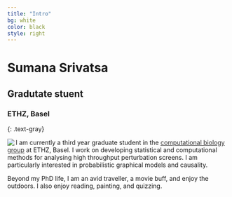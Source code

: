 ```yaml
---
title: "Intro"
bg: white
color: black
style: right
---
```


# Sumana Srivatsa
## Gradutate stuent
### ETHZ, Basel
{: .text-gray}

<img align = "left" src = "img/Option1.png">

I am currently a third year graduate student in the <a href="https://www.bsse.ethz.ch/cbg" style="color: #2E2D2D; text-decoration: underline;"> computational biology group</a> at ETHZ, Basel. I work on developing statistical and computational methods for analysing high throughput perturbation screens. I am particularly interested in probabilistic graphical models and causality. 

Beyond my PhD life, I am an avid traveller, a movie buff, and enjoy the outdoors. I also enjoy reading, painting, and quizzing. 
